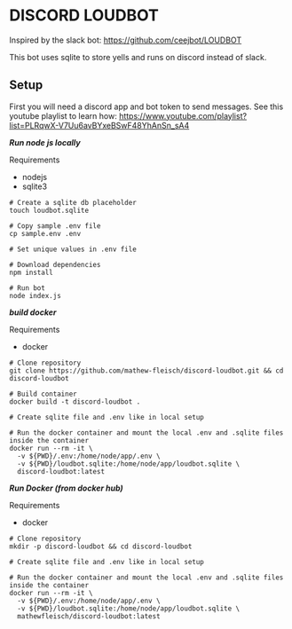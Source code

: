# DISCORD LOUDBOT 

Inspired by the slack bot: https://github.com/ceejbot/LOUDBOT

This bot uses sqlite to store yells and runs on discord instead of slack.


## Setup

First you will need a discord app and bot token to send messages. See this youtube playlist to learn how: https://www.youtube.com/playlist?list=PLRqwX-V7Uu6avBYxeBSwF48YhAnSn_sA4


***Run node js locally***

Requirements

 - nodejs
 - sqlite3

```
# Create a sqlite db placeholder
touch loudbot.sqlite

# Copy sample .env file
cp sample.env .env

# Set unique values in .env file

# Download dependencies
npm install

# Run bot
node index.js
```

***build docker***

Requirements

 - docker


```
# Clone repository
git clone https://github.com/mathew-fleisch/discord-loudbot.git && cd discord-loudbot

# Build container
docker build -t discord-loudbot .

# Create sqlite file and .env like in local setup

# Run the docker container and mount the local .env and .sqlite files inside the container
docker run --rm -it \
  -v ${PWD}/.env:/home/node/app/.env \
  -v ${PWD}/loudbot.sqlite:/home/node/app/loudbot.sqlite \
  discord-loudbot:latest
```

***Run Docker (from docker hub)***

Requirements

 - docker


```
# Clone repository
mkdir -p discord-loudbot && cd discord-loudbot

# Create sqlite file and .env like in local setup

# Run the docker container and mount the local .env and .sqlite files inside the container
docker run --rm -it \
  -v ${PWD}/.env:/home/node/app/.env \
  -v ${PWD}/loudbot.sqlite:/home/node/app/loudbot.sqlite \
  mathewfleisch/discord-loudbot:latest
```

